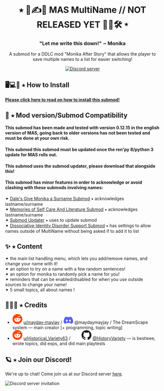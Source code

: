 <h1 align="center">⭑ 💾✍💭 MAS MultiName // NOT RELEASED YET 👥💞🛠 ⭑</h1>
<h3 align="center">"Let me write this down!" ~ Monika </h3>
<p align="center">A submod for a DDLC mod "Monika After Story" that allows the player to save multiple names to a list for easier switching!</p>
<p align="center">
  <a href="https://discord.gg/Tx23rczN8N">
    <img alt="Discord server" src="https://discordapp.com/api/guilds/957814201311694870/widget.png?style=shield">
  </a>
</p>

## 🖥💻📲 ⭑ How to Install 
#### [Please click here to read on how to install this submod!](https://github.com/mayday-mayjay/MJ-MAS-submod-multiname/wiki/FAQ)

## 💾 ⭑ Mod version/Submod Compatibility

#### This submod has been made and tested with version 0.12.15 in the english version of MAS, going back to older versions has not been tested and must be done at your own risk.
#### This submod this submod must be updated once the ren'py 8/python 3 update for MAS rolls out.
#### This submod uses the submod updater, please download that alongside this!
#### This submod has minor features in order to acknowledge or avoid clashing with these submods involving names:
✦ [Dale's Give Monika a Surname Submod](https://www.reddit.com/r/masfandom/comments/wenip5/give_monika_a_surname_link_in_comments/) ⭑ acknowledges lastname/surname <br>
✦ [Memories of Self Care And Literature Submod](https://www.reddit.com/r/MASFandom/comments/16pixez/memories_of_selfcare_literature_submod_v5_100/) ⭑ acknowledges lastname/surname <br>
✦ [Submod Updater](https://github.com/Booplicate/MAS-Submods-SubmodUpdaterPlugin) ⭑ uses to update submod <br>
✦ [Dissociative Identity Disorder Support Submod](https://github.com/kkrosie123/MonikaMentalHealth/releases/tag/1.0.0) ⭑ has settings to allow names outside of MultiName without being asked if to add it to list <br>

## ✨ ⭑ Content

✦ the main list handling menu, which lets you add/remove names, and change your name with it! <br>
✦ an option to try on a name with a few random sentences! <br>
✦ an option for monika to randomly pick a name for you! <br>
✦ reminders that can be enabled/disabled for when you use outside sources to change your name! <br>
✦ 5 small topics, all about names ! <br>


## 🔭🌠💫 ⭑ Credits

  * ![reddit](.github/icons/reddit.svg) [u/mayday-mayjay](https://www.reddit.com/user/mayday-mayjay) / ![discord](.github/icons/discord.svg) @maydaymayjay / The DreamScape system
  — main creator [+ programming, topic writing] 
  * ![reddit](.github/icons/reddit.svg) [u/Historical_Variety63](https://reddit.com/u/Historical_Variety63) / ![github](.github/icons/github-light.svg#gh-dark-mode-only)![github](.github/icons/github-dark.svg#gh-light-mode-only) [@HistoryVariety](https://github.com/Historyvariety)
  — is bestieee, wrote topics, did exps, and did main playtests 
## 🪐 ⭑ Join our Discord!

We're up to chat! Come join us at our Discord server [here](https://discord.gg/Tx23rczN8N).

![Discord server invitation](https://discordapp.com/api/guilds/957814201311694870/widget.png?style=banner3)
